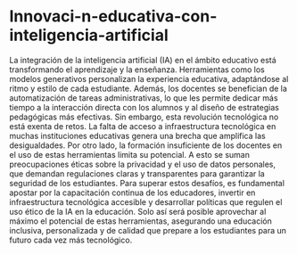# Innovaci-n-educativa-con-inteligencia-artificial
La integración de la inteligencia artificial (IA) en el ámbito educativo está transformando el aprendizaje y la enseñanza. Herramientas como los modelos generativos personalizan la experiencia educativa, adaptándose al ritmo y estilo de cada estudiante. Además, los docentes se benefician de la automatización de tareas administrativas, lo que les permite dedicar más tiempo a la interacción directa con los alumnos y al diseño de estrategias pedagógicas más efectivas.
Sin embargo, esta revolución tecnológica no está exenta de retos. La falta de acceso a infraestructura tecnológica en muchas instituciones educativas genera una brecha que amplifica las desigualdades. Por otro lado, la formación insuficiente de los docentes en el uso de estas herramientas limita su potencial. A esto se suman preocupaciones éticas sobre la privacidad y el uso de datos personales, que demandan regulaciones claras y transparentes para garantizar la seguridad de los estudiantes.
Para superar estos desafíos, es fundamental apostar por la capacitación continua de los educadores, invertir en infraestructura tecnológica accesible y desarrollar políticas que regulen el uso ético de la IA en la educación. Solo así será posible aprovechar al máximo el potencial de estas herramientas, asegurando una educación inclusiva, personalizada y de calidad que prepare a los estudiantes para un futuro cada vez más tecnológico.
